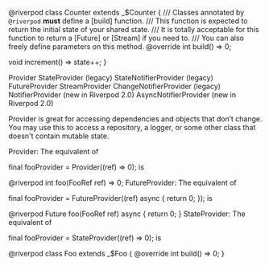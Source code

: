 @riverpod
class Counter extends _$Counter {
  /// Classes annotated by `@riverpod` **must** define a [build] function.
  /// This function is expected to return the initial state of your shared state.
  /// It is totally acceptable for this function to return a [Future] or [Stream] if you need to.
  /// You can also freely define parameters on this method.
  @override
  int build() => 0;

  void increment() => state++;
}


Provider
StateProvider (legacy)
StateNotifierProvider (legacy)
FutureProvider
StreamProvider
ChangeNotifierProvider (legacy)
NotifierProvider (new in Riverpod 2.0)
AsyncNotifierProvider (new in Riverpod 2.0)



Provider is great for accessing dependencies and objects that don’t change.
You may use this to access a repository, a logger, or some other class that doesn't contain mutable state.



Provider:
The equivalent of

final fooProvider = Provider((ref) => 0);
is

@riverpod
int foo(FooRef ref) => 0;
FutureProvider:
The equivalent of

final fooProvider = FutureProvider((ref) async {
  return 0;
});
is

@riverpod
Future<int> foo(FooRef ref) async {
  return 0;
}
StateProvider:
The equivalent of

final fooProvider = StateProvider((ref) => 0);
is

@riverpod
class Foo extends _$Foo {
  @override
  int build() => 0;
}